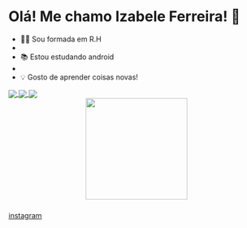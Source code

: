 # Olá! Me chamo Izabele Ferreira! 👋


- 👨‍💻 Sou formada em R.H
- 
- 📚 Estou estudando android
- 
- 💡 Gosto de aprender coisas novas! 


<a href="https://github.com/Iza8BR/github-readme-stats">
  <img align="center" src="https://github-readme-stats.vercel.app/api?username=Iza8BR- criando um APP" />
</a>

<a href="https://github.com/Iza8BR/top-langs">
  <img align="center" src="https://github-readme-stats.vercel.app/api/top-langs/?username=Iza8BR&hide_progress=true&theme=gotham" />
</a>

<a href="https://github.com/Iza8BR/convoychat">
  <img align="center" src="https://github-readme-stats.vercel.app/api/wakatime?username=Iza8BR" />
</a>
<git config --global=izabeles390@gmail.com/>
<div align="left">

<div align="center">
  <img height="200" src="https://i.pinimg.com/originals/70/4e/f2/704ef2f30564853b5c708ad01a2130f9.gif"  />
</div>

###
[instagram](https://www.instagram.com/invites/contact/?i=6p2csz4acfmt&utm_content=mvda65h)
  
  
  
  

  
